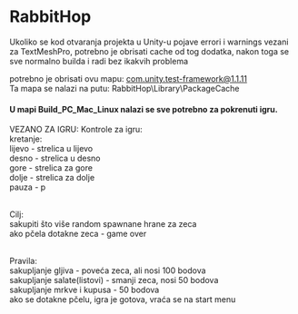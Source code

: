 # RabbitHop

Ukoliko se kod otvaranja projekta u Unity-u pojave errori i warnings vezani za TextMeshPro,
potrebno je obrisati cache od tog dodatka, nakon toga se sve normalno builda i radi bez ikakvih problema

potrebno je obrisati ovu mapu: com.unity.test-framework@1.1.11<br/>
Ta mapa se nalazi na putu: RabbitHop\Library\PackageCache

#### U mapi Build_PC_Mac_Linux nalazi se sve potrebno za pokrenuti igru.

VEZANO ZA IGRU:
Kontrole za igru:<br/>
kretanje: <br/>
	lijevo - strelica u lijevo<br/>
	desno - strelica u desno<br/>
	gore - strelica za gore<br/>
	dolje - strelica za dolje<br/>
pauza - p<br/><br/>

Cilj:<br/>
	sakupiti što više random spawnane hrane za zeca<br/>
	ako pčela dotakne zeca - game over<br/><br/>

Pravila: <br/>
	sakupljanje gljiva - poveća zeca, ali nosi 100 bodova<br/>
	sakupljanje salate(listovi) - smanji zeca, nosi 50 bodova<br/>
	sakupljanje mrkve i kupusa - 50 bodova<br/>
	ako se dotakne pčelu, igra je gotova, vraća se na start menu<br/>

